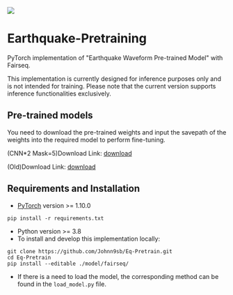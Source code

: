![](https://img.shields.io/static/v1?label=python&message=>3.8&color=yellow)
# Earthquake-Pretraining
PyTorch implementation of "Earthquake Waveform Pre-trained Model" with Fairseq.

This implementation is currently designed for inference purposes only and is not intended for training.
Please note that the current version supports inference functionalities exclusively.

## Pre-trained models
You need to download the pre-trained weights and input the savepath of the weights into the required model to perform fine-tuning.

(CNN*2 Mask=5)Download Link: [download](https://drive.google.com/file/d/1sXjPTJ5Y8bNmJERgkAUZx7BLOTsrbeFP/view?usp=sharing)

(Old)Download Link: [download](https://drive.google.com/file/d/1QRpMPg4Q-gOQpfDoS5NbmiVzIMb6njS9/view?usp=sharing)

## Requirements and Installation
+ [PyTorch](https://pytorch.org/) version >= 1.10.0
```
pip install -r requirements.txt
```
+ Python version >= 3.8
+ To install and develop this implementation locally:
```
git clone https://github.com/Johnn9sb/Eq-Pretrain.git
cd Eq-Pretrain
pip install --editable ./model/fairseq/
```
+ If there is a need to load the model, the corresponding method can be found in the `load_model.py` file.

